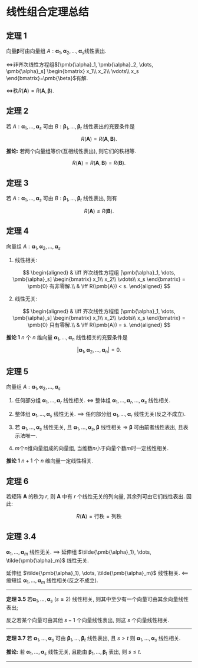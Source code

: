 # 线性组合定理总结

## **定理 1**

向量$\pmb{\beta}$可由向量组 $A:\pmb{\alpha}_1, \pmb{\alpha}_2, \dots, \pmb{\alpha}_s$线性表出.

$\iff$非齐次线性方程组$[\pmb{\alpha}_1, \pmb{\alpha}_2, \dots, \pmb{\alpha}_s]
\begin{bmatrix}
	x_1\\
	x_2\\
	\vdots\\
	x_s
\end{bmatrix}=\pmb{\beta}$有解.

$\iff$秩$R(\pmb{A})=R(\pmb{A},\pmb{\beta})$.

## **定理 2**

若 $A:\pmb{\alpha}_1, \dots, \pmb{\alpha}_s$ 可由
$B:\pmb{\beta}_1, \dots, \pmb{\beta}_t$ 线性表出的充要条件是

$$
R(\pmb{A})=R(\pmb{A},\pmb{B}).
$$

**推论:**
若两个向量组等价(互相线性表出), 则它们的秩相等.

$$
R(\pmb{A})=R(\pmb{A},\pmb{B})= R(\pmb{B}).
$$

## **定理 3**

若 $A:\pmb{\alpha}_1, \dots, \pmb{\alpha}_s$ 可由
$B:\pmb{\beta}_1, \dots, \pmb{\beta}_t$ 线性表出, 则有

$$
R(\pmb{A}) \leqslant R(\pmb{B}).
$$

## **定理 4**

向量组 $A:\pmb{\alpha}_1, \pmb{\alpha}_2, \dots, \pmb{\alpha}_s$

1. 线性相关:

$$
\begin{aligned}
	& \iff 齐次线性方程组
	[\pmb{\alpha}_1, \dots, \pmb{\alpha}_s]
	\begin{bmatrix}
		x_1\\
		x_2\\
		\vdots\\
		x_s
	\end{bmatrix} = \pmb{0}
	有非零解.\\
	& \iff R(\pmb{A}) < s.
\end{aligned}
$$

2. 线性无关:

$$
\begin{aligned}
	& \iff 齐次线性方程组
	[\pmb{\alpha}_1, \dots, \pmb{\alpha}_s]
	\begin{bmatrix}
		x_1\\
		x_2\\
		\vdots\\
		x_s
	\end{bmatrix} = \pmb{0}
	只有零解.\\
	& \iff R(\pmb{A}) = s.
\end{aligned}
$$

**推论 1**
$n$ 个 $n$ 维向量 $\pmb{\alpha}_1, \dots, \pmb{\alpha}_n$ 线性相关的充要条件是

$$
|\pmb{\alpha}_1, \pmb{\alpha}_2, \dots, \pmb{\alpha}_n| = 0.
$$

## **定理 5**

向量组 $A:\pmb{\alpha}_1, \pmb{\alpha}_2, \dots, \pmb{\alpha}_s$

1. 任何部分组 $\pmb{\alpha}_1, \dots, \pmb{\alpha}_r$ 线性相关.
   $\iff$ 整体组 $\pmb{\alpha}_1, \dots, \pmb{\alpha}_r, \dots, \pmb{\alpha}_s$ 线性相关.

2. 整体组 $\pmb{\alpha}_1, \dots, \pmb{\alpha}_s$ 线性无关.
   $\implies$ 任何部分组 $\pmb{\alpha}_1, \dots, \pmb{\alpha}_r$ 线性无关(反之不成立).

3. 若 $\pmb{\alpha}_1, \dots, \pmb{\alpha}_s$ 线性无关, 且
   $\pmb{\alpha}_1, \dots, \pmb{\alpha}_s, \pmb{\beta}$ 线性相关
   $\Rightarrow$ $\pmb{\beta}$ 可由前者线性表出, 且表示法唯一.

4. $m$个$n$维向量组成的向量组, 当维数$n$小于向量个数$m$时一定线性相关.

**推论 1**
$n+1$ 个 $n$ 维向量一定线性相关.

## **定理 6**

若矩阵 $\pmb{A}$ 的秩为 $r$, 则 $\pmb{A}$ 中有 $r$ 个线性无关的列向量, 其余列可由它们线性表出.
因此:

$$
R(\pmb{A}) = \text{行秩} = \text{列秩}
$$

## **定理 3.4**

$\pmb{\alpha}_1, \dots, \pmb{\alpha}_m$ 线性无关.
$\implies$ 延伸组 $\tilde{\pmb{\alpha}_1}, \dots, \tilde{\pmb{\alpha}_m}$ 线性无关.

延伸组 $\tilde{\pmb{\alpha}_1}, \dots, \tilde{\pmb{\alpha}_m}$ 线性相关.
$\impliedby$ 缩短组 $\pmb{\alpha}_1, \dots, \pmb{\alpha}_m$ 线性相关(反之不成立).

---

**定理 3.5**
若$\pmb{\alpha}_1, \dots, \pmb{\alpha}_s\ (s \geqslant 2)$ 线性相关,
则其中至少有一个向量可由其余向量线性表出;

反之若某个向量可由其他 $s-1$ 个向量线性表出, 则这 $s$ 个向量线性相关.

---

**定理 3.7**
若 $\pmb{\alpha}_1, \dots, \pmb{\alpha}_s$ 可由 $\pmb{\beta}_1, \dots, \pmb{\beta}_t$ 线性表出, 且 $s > t$
则 $\pmb{\alpha}_1, \dots, \pmb{\alpha}_s$ 线性相关.

**推论:**
若 $\pmb{\alpha}_1, \dots, \pmb{\alpha}_s$ 线性无关, 且能由 $\pmb{\beta}_1, \dots, \pmb{\beta}_t$ 表出, 则 $s \leqslant t$.

---
